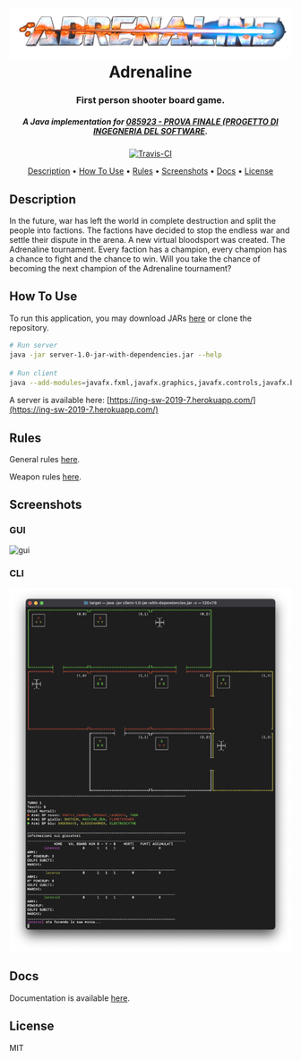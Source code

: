 <h1 align="center">
<br>
<a href="https://czechgames.com/en/adrenaline/"><img src="https://raw.githubusercontent.com/lrsb/ing-sw-2019-7/master/client/src/main/resources/it/polimi/ingsw/client/controllers/pregame/MainViewController/logo.png" alt="Adrenaline" width="600"></a>
<br>
Adrenaline
</h1>
<h3 align="center">First person shooter board game.</h3>
<h5 align="center">A Java implementation for <a href="https://www11.ceda.polimi.it/schedaincarico/schedaincarico/controller/scheda_pubblica/SchedaPublic.do?&evn_default=evento&c_classe=691149&__pj0=0&__pj1=214fcd028567da8bc874b070cc3683eb">085923 - PROVA FINALE (PROGETTO DI INGEGNERIA DEL SOFTWARE</a>.</h5>

<p align="center">
  <a href="https://travis-ci.com/lrsb/ing-sw-2019-7">
    <img src="https://travis-ci.com/lrsb/ing-sw-2019-7.svg?token=yNsiH96VqTJK1Jj3JizM&branch=master"
         alt="Travis-CI">
  </a>
</p>

<p align="center">
  <a href="#description">Description</a> •
  <a href="#how-to-use">How To Use</a> •
  <a href="#rules">Rules</a> •
  <a href="#screenshots">Screenshots</a> •
  <a href="#docs">Docs</a> •
  <a href="#license">License</a>
</p>

## Description

In the future, war has left the world in complete destruction and split the people into factions. The factions have decided to stop the endless war and settle their dispute in the arena. A new virtual bloodsport was created. The Adrenaline tournament. Every faction has a champion, every champion has a chance to fight and the chance to win. Will you take the chance of becoming the next champion of the Adrenaline tournament?

## How To Use

To run this application, you may download JARs [here](https://github.com/lrsb/ing-sw-2019-7/releases/tag/1.0) or clone the repository.

```bash
# Run server
java -jar server-1.0-jar-with-dependencies.jar --help

# Run client
java --add-modules=javafx.fxml,javafx.graphics,javafx.controls,javafx.base -jar client-1.0-jar-with-dependencies.jar --help
```
A server is available here: [https://ing-sw-2019-7.herokuapp.com/](https://ing-sw-2019-7.herokuapp.com/)

## Rules

General rules [here](specs/Manuali/adrenaline-rules-en.pdf).

Weapon rules [here](specs/Manuali/adrenaline-rules-weapons-en.pdf).

## Screenshots
### GUI
![gui](specs/gui%20example.png)

### CLI
![](specs/cli%20example.png)

## Docs

Documentation is available [here](https://lrsb.github.io/ing-sw-2019-7/).

## License

MIT
